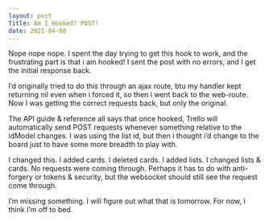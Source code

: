 ```yaml
---
layout: post
Title: Am I Hooked? POST!
date: 2021-04-08
---
```


Nope nope nope.  I spent the day trying to get this hook to work, and the frustrating part is that i am hooked!  I sent the post with no errors, and I get the initial response back.  

I’d originally tried to do this through an ajax route, btu my handler kept returning nil even when i forced it, so then i went back to the web-route.  Now I was getting the correct requests back, but only the original.  

The API guide & reference all says that once hooked, Trello will automatically send POST requests whenever something relative to the idModel changes.  I was using the list id, but then i thought i’d change to the board just to have some more breadth to play with. 

I changed this.  I added cards.  I deleted cards.  I added lists.  I changed lists & cards.  No requests were coming through.  Perhaps it has to do with anti-forgery or tokens & security, but the websocket should still see the request come through.  

I’m missing something.  I will figure out what that is tomorrow.  For now, I think I’m off to bed.
